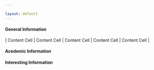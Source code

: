 ```yaml
---

layout: default 
---
```


#### General Information

| Content Cell  | Content Cell  |    Content Cell  |   Content Cell  |   Content Cell  |   

#### Acedemic Information

#### Interesting Information

